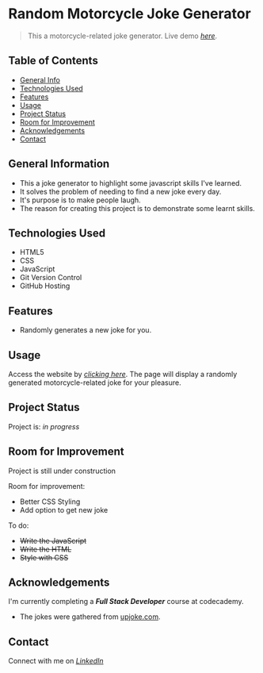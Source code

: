 # Random Motorcycle Joke Generator

> This a motorcycle-related joke generator.
> Live demo [_here_](https://madstu.github.io/motorcycle-jokes/).

## Table of Contents

* [General Info](#general-information)
* [Technologies Used](#technologies-used)
* [Features](#features)
* [Usage](#usage)
* [Project Status](#project-status)
* [Room for Improvement](#room-for-improvement)
* [Acknowledgements](#acknowledgements)
* [Contact](#contact)

## General Information

* This a joke generator to highlight some javascript skills I've learned.
* It solves the problem of needing to find a new joke every day.
* It's purpose is to make people laugh.
* The reason for creating this project is to demonstrate some learnt skills.

## Technologies Used

* HTML5
* CSS
* JavaScript
* Git Version Control
* GitHub Hosting

## Features

* Randomly generates a new joke for you.

## Usage

Access the website by [_clicking here_](https://madstu.github.io/motorcycle-jokes/).
The page will display a randomly generated motorcycle-related joke for your pleasure.

## Project Status

Project is: _in progress_

## Room for Improvement

Project is still under construction

Room for improvement:

* Better CSS Styling
* Add option to get new joke

To do:

* ~~Write the JavaScript~~
* ~~Write the HTML~~
* ~~Style with CSS~~

## Acknowledgements

I'm currently completing a **_Full Stack Developer_** course at codecademy.

* The jokes were gathered from [upjoke.com](https://upjoke.com/motorcycle-jokes).

## Contact

Connect with me on [_LinkedIn_](https://www.linkedin.com/in/stuart-raynor-2363b571/)